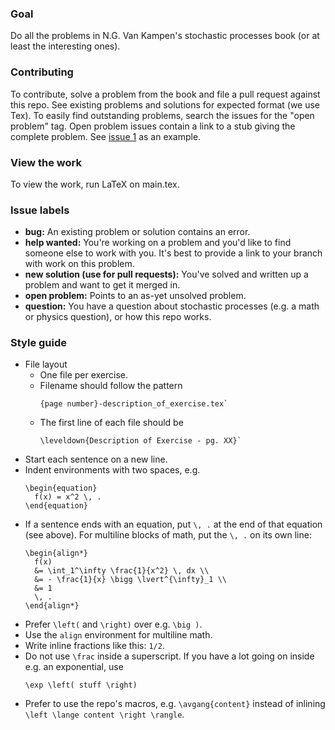 ### Goal

Do all the problems in N.G. Van Kampen's stochastic processes book (or at least the interesting ones).

### Contributing

To contribute, solve a problem from the book and file a pull request against this repo.
See existing problems and solutions for expected format (we use Tex).
To easily find outstanding problems, search the issues for the "open problem" tag.
Open problem issues contain a link to a stub giving the complete problem.
See [issue 1](https://github.com/DanielSank/vankampen-stochastic/issues/1) as an example.

### View the work

To view the work, run LaTeX on main.tex.

### Issue labels

* **bug:** An existing problem or solution contains an error.
* **help wanted:** You're working on a problem and you'd like to find someone else to work with you. It's best to provide a link to your branch with work on this problem.
* **new solution (use for pull requests):** You've solved and written up a problem and want to get it merged in.
* **open problem:** Points to an as-yet unsolved problem.
* **question:** You have a question about stochastic processes (e.g. a math or physics question), or how this repo works.

### Style guide

* File layout
  * One file per exercise.
  * Filename should follow the pattern
    ```
    {page number}-description_of_exercise.tex`
    ```
  * The first line of each file should be
    ```
    \leveldown{Description of Exercise - pg. XX}`
    ```
* Start each sentence on a new line.
* Indent environments with two spaces, e.g.
    ```
    \begin{equation}
      f(x) = x^2 \, .
    \end{equation}
    ```
* If a sentence ends with an equation, put `\, .` at the end of that equation (see above). For multiline blocks of math, put the `\, .` on its own line:
    ```
    \begin{align*}
      f(x)
      &= \int_1^\infty \frac{1}{x^2} \, dx \\
      &= - \frac{1}{x} \bigg \lvert^{\infty}_1 \\
      &= 1
      \, .
    \end{align*}
    ```
* Prefer `\left(` and `\right)` over e.g. `\big )`.
* Use the `align` environment for multiline math.
* Write inline fractions like this: `1/2`.
* Do not use `\frac` inside a superscript. If you have a lot going on inside e.g. an exponential, use
    ```
    \exp \left( stuff \right)
    ```
* Prefer to use the repo's macros, e.g. `\avgang{content}` instead of inlining `\left \lange content \right \rangle`.
